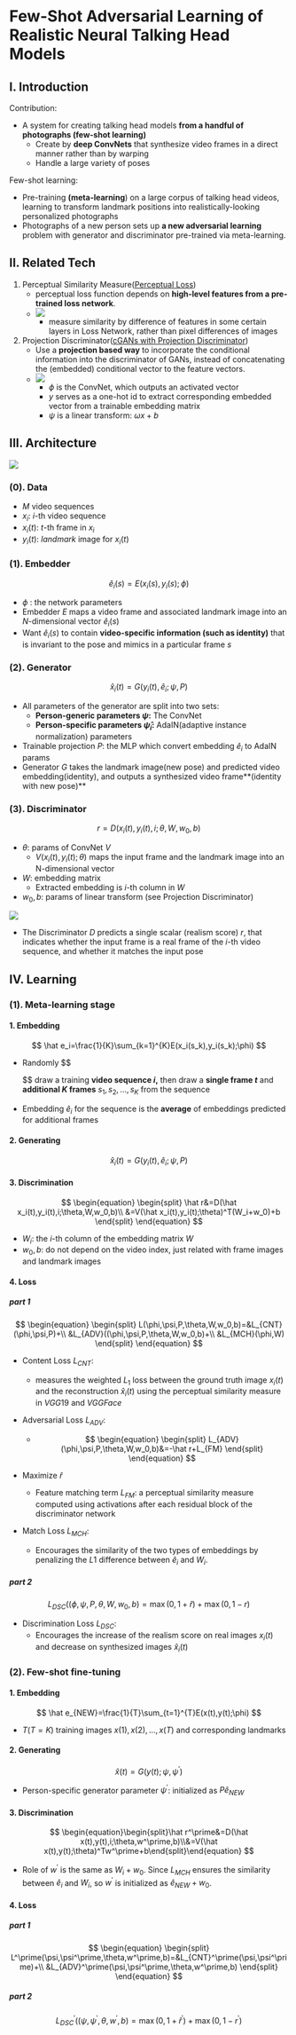 # Few-Shot Adversarial Learning of Realistic Neural Talking Head Models

## I. Introduction

Contribution:

- A system for creating talking head models **from a handful of photographs (few-shot learning)** 
  - Create by **deep ConvNets** that synthesize video frames in a direct manner rather than by warping
  - Handle a large variety of poses

Few-shot learning:

- Pre-training **(meta-learning**) on a large corpus of talking head videos, learning to transform landmark positions into realistically-looking personalized  photographs
- Photographs of a  new person sets up **a new adversarial learning**  problem with generator and discriminator pre-trained via meta-learning.

## II. Related Tech

1. Perceptual Similarity Measure([Perceptual Loss](https://arxiv.org/abs/1603.08155))
   - perceptual loss function depends on **high-level features from a pre-trained loss network**.
   - ![](img/13.png)
     - measure similarity by difference of features in some certain layers in Loss Network, rather than pixel differences of images
2. Projection Discriminator([cGANs with Projection Discriminator](https://openreview.net/forum?id=ByS1VpgRZ))
   - Use a **projection based way** to incorporate the conditional information into the discriminator of GANs,  instead of concatenating the (embedded) conditional vector to the feature vectors. 
   - ![](img/12.png)
     - $\phi$ is the ConvNet, which outputs an activated vector
     - $y$ serves as a one-hot id to extract corresponding embedded vector from a trainable embedding matrix
     - $\psi$ is a linear transform: $\omega x + b$

## III. Architecture

![](img/14.png)

### (0).  Data

- $M$ video sequences
- $x_i$: $i$-th video sequence
- $x_i(t)$: $t$-th frame in $x_i$
- $y_i(t)$: *landmark* image for $x_i(t)$

### (1).  Embedder

$$
\hat e_i(s) = E(x_i(s),y_i(s);\phi)
$$

- $\phi$ : the network parameters
- Embedder $E$ maps a video frame and associated landmark image into an $N$-dimensional vector $\hat e_i(s)$
- Want $\hat e_i(s)$ to contain **video-specific information (such as identity)** that is invariant to the pose and mimics in a particular frame $s$

### (2). Generator

$$
\hat x_i(t) = G(y_i(t),\hat e_i;\psi, P)
$$

- All parameters of the generator are split into two sets: 
  - **Person-generic parameters $\psi$:** The ConvNet
  - **Person-specific parameters $\hat{\psi}_i$:** AdaIN(adaptive instance normalization) parameters
- Trainable projection $P$: the MLP which convert embedding $\hat e_i$ to AdaIN params
- Generator $G$ takes the landmark image(new pose) and predicted video embedding(identity), and outputs a synthesized video frame**(identity with new pose)**

### (3). Discriminator

$$
r = D(x_i(t),y_i(t),i;\theta,W,w_0,b)
$$

- $\theta$: params of ConvNet $V$
  -  $V(x_i(t),y_i(t);\theta)$ maps the input frame and the landmark image into an N-dimensional vector
- $W$: embedding matrix
  - Extracted embedding is  $i$-th column in $W$
- $w_0,b$: params of linear transform (see Projection Discriminator)

![](img/15.png)

- The Discriminator $D$ predicts a single scalar (realism score) $r$, that indicates whether the input frame is a real frame of the $i$-th video sequence, and whether it matches the input pose

## IV. Learning

### (1). Meta-learning stage

#### 1. Embedding

$$
\hat e_i=\frac{1}{K}\sum_{k=1}^{K}E(x_i(s_k),y_i(s_k);\phi)
$$

- Randomly
  $$
  
  $$
   draw a training **video sequence $i$,** then draw a **single frame $t$** and **additional $K$ frames** $s_1,s_2,...,s_K$ from the sequence

- Embedding $\hat e_i$ for the sequence is the **average** of embeddings predicted for additional frames 

#### 2. Generating

$$
\hat x_i(t) = G(y_i(t),\hat e_i;\psi, P)
$$

#### 3. Discrimination

$$
\begin{equation}
\begin{split}
\hat r&=D(\hat x_i(t),y_i(t),i;\theta,W,w_0,b)\\
&=V(\hat x_i(t),y_i(t);\theta)^T(W_i+w_0)+b
\end{split}
\end{equation}
$$

- $W_i$: the $i$-th column of the embedding matrix $W$
- $w_0,b$: do not depend on the video index, just related with frame images and landmark images

#### 4. Loss

##### part 1

$$
\begin{equation}
\begin{split}
L(\phi,\psi,P,\theta,W,w_0,b)=&L_{CNT}(\phi,\psi,P)+\\
&L_{ADV}((\phi,\psi,P,\theta,W,w_0,b)+\\
&L_{MCH}(\phi,W)
\end{split}
\end{equation}
$$

- Content Loss $L_{CNT}$: 

  - measures the weighted $L_1$ loss between the ground truth image $x_i(t)$ and the reconstruction $\hat x_i(t)$ using the perceptual similarity measure in $VGG19$ and $VGGFace$

- Adversarial Loss $L_{ADV}$:

  - $$
    \begin{equation}
    \begin{split}
    L_{ADV}(\phi,\psi,P,\theta,W,w_0,b)&=-\hat r+L_{FM}
    \end{split}
    \end{equation}
    $$
    
- Maximize $\hat r$
    - Feature matching term $L_{FM}$: a perceptual similarity measure computed using activations after each residual block of the discriminator network
  
- Match Loss $L_{MCH}$:

  - Encourages the similarity of the two types of embeddings by penalizing the $L1$ difference between $\hat e_i$ and $W_i$.

##### part 2


$$
L_{DSC}((\phi,\psi,P,\theta,W,w_0,b)=\max(0,1+\hat r)+\max(0,1-r)
$$

- Discrimination Loss $L_{DSC}$:
  - Encourages the increase of the realism score on real images $x_i(t)$ and decrease on synthesized images $\hat x_i(t)$

### (2). Few-shot fine-tuning

#### 1. Embedding

$$
\hat e_{NEW}=\frac{1}{T}\sum_{t=1}^{T}E(x(t),y(t);\phi)
$$

- $T(T=K)$ training images $x(1),x(2),...,x(T)$ and corresponding landmarks

#### 2. Generating

$$
\hat x(t) = G(y(t);\psi, \psi^\prime)
$$

- Person-specific generator parameter $\psi^\prime$: initialized as $P\hat e_{NEW}$

#### 3. Discrimination

$$
\begin{equation}\begin{split}\hat r^\prime&=D(\hat x(t),y(t),i;\theta,w^\prime,b)\\&=V(\hat x(t),y(t);\theta)^Tw^\prime+b\end{split}\end{equation}
$$

- Role of $w^\prime$ is the same as $W_i+w_0$. Since $L_{MCH}$ ensures the similarity between  $\hat e_i$ and $W_i$, so $w^\prime$ is initialized as $\hat e_{NEW}+w_0$.

#### 4. Loss

##### part 1

$$
\begin{equation}
\begin{split}
L^\prime(\psi,\psi^\prime,\theta,w^\prime,b)=&L_{CNT}^\prime(\psi,\psi^\prime)+\\
&L_{ADV}^\prime(\psi,\psi^\prime,\theta,w^\prime,b)
\end{split}
\end{equation}
$$

##### part 2

$$
L_{DSC}^\prime((\psi,\psi^\prime,\theta,w^\prime,b)=\max(0,1+\hat r^\prime)+\max(0,1-r^\prime)
$$

